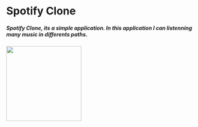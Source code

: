 <html>
  <h1>Spotify Clone</h1>
  <h5>Spotify Clone, its a simple application. In this application I can listenning many music in differents paths.
    </h5>
  <a href="https://www.youtube.com/watch?v=orP6Is934Nc&feature=youtu.be"
 >
  <img src="https://external-content.duckduckgo.com/iu/?u=https%3A%2F%2Fwww.techadvisor.co.uk%2Fcmsdata%2Ffeatures%2F3681165%2Fyoutube-logo-png-2069_thumb800.png&f=1&nofb=1" width="200px" align="left">
  </a>
</html>
